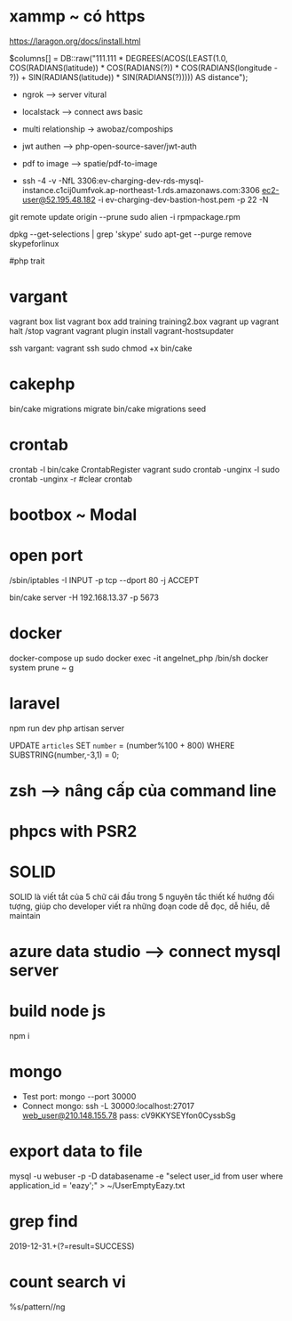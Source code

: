 # xammp ~ có https
https://laragon.org/docs/install.html

$columns[] = DB::raw("111.111 * DEGREES(ACOS(LEAST(1.0, COS(RADIANS(latitude)) * COS(RADIANS(?)) * COS(RADIANS(longitude - ?)) + SIN(RADIANS(latitude)) * SIN(RADIANS(?))))) AS distance");
- ngrok --> server vitural
- localstack --> connect aws basic
- multi relationship -> awobaz/compoships
- jwt authen --> php-open-source-saver/jwt-auth
- pdf to image --> spatie/pdf-to-image

- ssh -4 -v -NfL 3306:ev-charging-dev-rds-mysql-instance.c1cij0umfvok.ap-northeast-1.rds.amazonaws.com:3306 ec2-user@52.195.48.182 -i ev-charging-dev-bastion-host.pem -p 22 -N

git remote update origin --prune
sudo alien -i rpmpackage.rpm

dpkg --get-selections | grep 'skype'
sudo apt-get --purge remove skypeforlinux

#php trait

# vargant

vagrant box list
vagrant box add training training2.box
vagrant up
vagrant halt /stop vagrant
vagrant plugin install vagrant-hostsupdater

ssh vargant: vagrant ssh
sudo chmod +x bin/cake

# cakephp

bin/cake migrations migrate
bin/cake migrations seed

# crontab
crontab -l
bin/cake CrontabRegister vagrant
sudo crontab -unginx -l
sudo crontab -unginx -r #clear crontab

# bootbox ~ Modal

# open port
/sbin/iptables -I INPUT -p tcp --dport 80 -j ACCEPT

bin/cake server -H 192.168.13.37 -p 5673

# docker
docker-compose up
sudo docker exec -it angelnet_php /bin/sh
docker system prune ~ g

# laravel
npm run dev
php artisan server

UPDATE `articles` SET `number` = (number%100 + 800) WHERE SUBSTRING(number,-3,1) = 0;

# zsh --> nâng cấp của command line
# phpcs with PSR2

# SOLID
SOLID là viết tắt của 5 chữ cái đầu trong 5 nguyên tắc thiết kế hướng đối tượng, giúp cho developer viết ra những đoạn code dễ đọc, dễ hiểu, dễ maintain

# azure data studio --> connect mysql server

# build node js
npm i

# mongo
- Test port: mongo --port 30000
- Connect mongo: ssh -L 30000:localhost:27017 web_user@210.148.155.78 pass: cV9KKYSEYfon0CyssbSg

# export data to file
mysql -u webuser -p -D databasename -e  "select user_id from user where application_id = 'eazy';" > ~/UserEmptyEazy.txt

# grep find
2019-12-31.+(?=result=SUCCESS)

# count search vi
%s/pattern//ng
